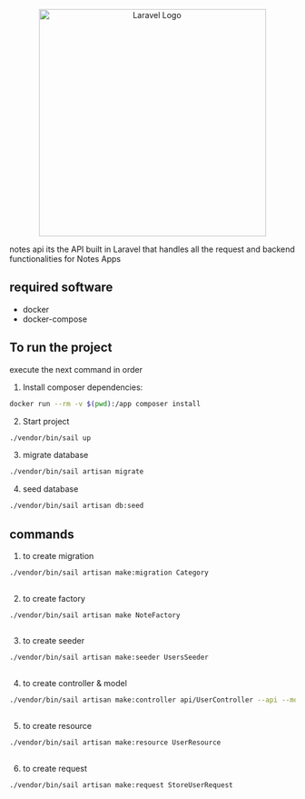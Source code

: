 <p align="center"><a href="https://laravel.com" target="_blank"><img src="https://raw.githubusercontent.com/laravel/art/master/logo-lockup/5%20SVG/2%20CMYK/1%20Full%20Color/laravel-logolockup-cmyk-red.svg" width="400" alt="Laravel Logo"></a></p>

notes api its the API built in Laravel that handles all the request and backend functionalities for Notes Apps

## required software

- docker 
- docker-compose

## To run the project

execute the next command in order

1. Install composer dependencies:

``` bash
docker run --rm -v $(pwd):/app composer install
```
2. Start project
``` bash
./vendor/bin/sail up 
```
3. migrate database
``` bash
./vendor/bin/sail artisan migrate
```
4. seed database
``` bash
./vendor/bin/sail artisan db:seed 
```
## commands

1. to create migration

``` bash
./vendor/bin/sail artisan make:migration Category
 
```

2. to create factory

``` bash
./vendor/bin/sail artisan make NoteFactory
 
```

3. to create seeder

``` bash
./vendor/bin/sail artisan make:seeder UsersSeeder
 
```
4. to create controller & model

``` bash
./vendor/bin/sail artisan make:controller api/UserController --api --model=User
 
```
5. to create resource

``` bash
./vendor/bin/sail artisan make:resource UserResource  
 
```

6. to create request

``` bash
./vendor/bin/sail artisan make:request StoreUserRequest
 
```
